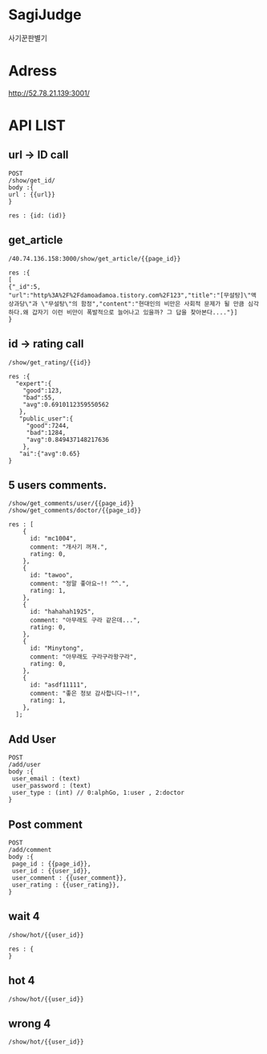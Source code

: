 # SagiJudge
사기꾼판별기

# Adress  
http://52.78.21.139:3001/

# API LIST
## url -> ID call
```
POST
/show/get_id/
body :{
url : {{url}}
}
```
```
res : {id: (id)}
```
## get_article
```
/40.74.136.158:3000/show/get_article/{{page_id}}
```
```
res :{
[
{"_id":5,
"url":"http%3A%2F%2Fdamoadamoa.tistory.com%2F123","title":"[무설탕]\"액상과당\"과 \"무설탕\"의 함정","content":"현대인의 비만은 사회적 문제가 될 만큼 심각하다.왜 갑자기 이런 비만이 폭발적으로 늘어나고 있을까? 그 답을 찾아본다...."}]
}
```


## id -> rating call  
```
/show/get_rating/{{id}}  
```
```
res :{
  "expert":{
    "good":123,
    "bad":55,
    "avg":0.6910112359550562
   },
   "public_user":{
     "good":7244,
     "bad":1284,
     "avg":0.849437148217636
    },
   "ai":{"avg":0.65}
}
```

## 5 users comments.
```
/show/get_comments/user/{{page_id}}
/show/get_comments/doctor/{{page_id}}
```
```
res : [
    {
      id: "mc1004",
      comment: "개사기 꺼져.",
      rating: 0,
    },
    {
      id: "tawoo",
      comment: "정말 좋아요~!! ^^.",
      rating: 1,
    },
    {
      id: "hahahah1925",
      comment: "아무래도 구라 같은데...",
      rating: 0,
    },
    {
      id: "Minytong",
      comment: "아무래도 구라구라왕구라",
      rating: 0,
    },
    {
      id: "asdf11111",
      comment: "좋은 정보 감사합니다~!!",
      rating: 1,
    },
  ];
```

## Add User
```
POST
/add/user
body :{
 user_email : (text)
 user_password : (text)
 user_type : (int) // 0:alphGo, 1:user , 2:doctor
}
```

## Post comment
```
POST
/add/comment
body :{
 page_id : {{page_id}},
 user_id : {{user_id}},
 user_comment : {{user_comment}},
 user_rating : {{user_rating}},
}
```


## wait 4
```
/show/hot/{{user_id}}
```
```
res : {
}
```

## hot 4
```
/show/hot/{{user_id}}
```

## wrong 4
```
/show/hot/{{user_id}}
```
